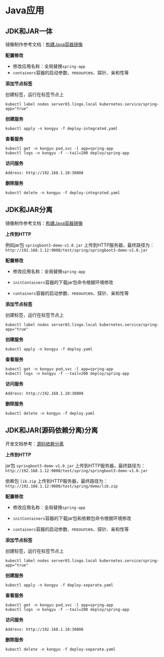 # Java应用



## JDK和JAR一体

镜像制作参考文档：[构建Java容器镜像](/work/docker/dockerfile/java/)

**配置修改**

- 修改应用名称：全局替换`spring-app`
- `containers`容器的启动参数、resources、探针、亲和性等

**添加节点标签**

创建标签，运行在标签节点上

```
kubectl label nodes server03.lingo.local kubernetes.service/spring-app="true"
```

**创建服务**

```
kubectl apply -n kongyu -f deploy-integrated.yaml
```

**查看服务**

```
kubectl get -n kongyu pod,svc -l app=spring-app
kubectl logs -n kongyu -f --tail=200 deploy/spring-app
```

**访问服务**

```
Address: http://192.168.1.10:30808
```

**删除服务**

```
kubectl delete -n kongyu -f deploy-integrated.yaml
```



## JDK和JAR分离

镜像制作参考文档：[构建Java容器镜像](/work/docker/dockerfile/java/)

**上传到HTTP**

例如jar包 `springboot3-demo-v1.0.jar` 上传到HTTP服务器，最终路径为：`http://192.168.1.12:9000/test/spring/springboot3-demo-v1.0.jar`

**配置修改**

- 修改应用名称：全局替换`spring-app`
- `initContainers`容器的下载jar包命令根据环境修改

- `containers`容器的启动参数、resources、探针、亲和性等

**添加节点标签**

创建标签，运行在标签节点上

```
kubectl label nodes server03.lingo.local kubernetes.service/spring-app="true"
```

**创建服务**

```
kubectl apply -n kongyu -f deploy.yaml
```

**查看服务**

```
kubectl get -n kongyu pod,svc -l app=spring-app
kubectl logs -n kongyu -f --tail=200 deploy/spring-app
```

**访问服务**

```
Address: http://192.168.1.10:30808
```

**删除服务**

```
kubectl delete -n kongyu -f deploy.yaml
```



## JDK和JAR(源码依赖分离)分离

开发文档参考：[源码依赖分离](https://kongyu666.github.io/dev/#/work/Ateng-Java/springboot3/doc/separate)

**上传到HTTP**

jar包 `springboot3-demo-v1.0.jar` 上传到HTTP服务器，最终路径为：`http://192.168.1.12:9000/test/spring/springboot3-demo-v1.0.jar`

依赖包 `lib.zip` 上传到HTTP服务器，最终路径为：`http://192.168.1.12:9000/test/spring/demo/lib.zip`

**配置修改**

- 修改应用名称：全局替换`spring-app`
- `initContainers`容器的下载jar包和依赖包命令根据环境修改

- `containers`容器的启动参数、resources、探针、亲和性等

**添加节点标签**

创建标签，运行在标签节点上

```
kubectl label nodes server03.lingo.local kubernetes.service/spring-app="true"
```

**创建服务**

```
kubectl apply -n kongyu -f deploy-separate.yaml
```

**查看服务**

```
kubectl get -n kongyu pod,svc -l app=spring-app
kubectl logs -n kongyu -f --tail=200 deploy/spring-app
```

**访问服务**

```
Address: http://192.168.1.10:30808
```

**删除服务**

```
kubectl delete -n kongyu -f deploy-separate.yaml
```



